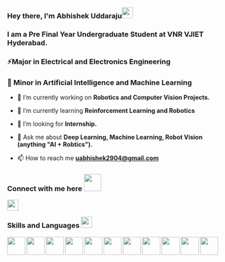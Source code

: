 ### Hey there, I'm Abhishek Uddaraju<img src = "https://raw.githubusercontent.com/MartinHeinz/MartinHeinz/master/wave.gif" width = 26px> </h1>

<h3> I am a Pre Final Year Undergraduate Student at VNR VJIET Hyderabad. </h3>

<h3> ⚡Major in Electrical and Electronics Engineering</h3>
<h3> 🤖 Minor in Artificial Intelligence and Machine Learning</h3>

- 🔭 I’m currently working on **Robotics and Computer Vision Projects.**

- 🌱 I’m currently learning **Reinforcement Learning and Robotics**

- 🤝 I’m looking for **Internship.**

- 💬 Ask me about **Deep Learning, Machine Learning, Robot Vision (anything "AI + Robtics").**

- 📫 How to reach me **uabhishek2904@gmail.com**


</p>
<h3 align='left'> Connect with me here <img src='https://raw.githubusercontent.com/ShahriarShafin/ShahriarShafin/main/Assets/handshake.gif' width="40px"> </h3>
<p align = 'left'>
<a href = 'https://linkedin.com/in/u-abhishek'> <img width = '26px' align= 'left' src="https://raw.githubusercontent.com/rahulbanerjee26/githubAboutMeGenerator/main/icons/linked-in-alt.svg"/></a>
<a href = 'https://offjangir.github.io/> <img width = '26px' align= 'left' src="https://raw.githubusercontent.com/rahulbanerjee26/githubAboutMeGenerator/main/icons/portfolio.png"/></a> 
</p>
<br>
</div>

<h3 align='left'> Skills and Languages <img src = "https://media2.giphy.com/media/QssGEmpkyEOhBCb7e1/giphy.gif?cid=ecf05e47a0n3gi1bfqntqmob8g9aid1oyj2wr3ds3mg700bl&rid=giphy.gif" width = 26px> </h3>
<p align = 'left'>
<img width ='42px' align='left' src ='https://raw.githubusercontent.com/jmnote/z-icons/master/svg/c.svg' />
<img width ='42px' align='left' src ='https://raw.githubusercontent.com/jmnote/z-icons/master/svg/cpp.svg' />
<img width ='42px' align='left' src ='https://raw.githubusercontent.com/rahulbanerjee26/githubAboutMeGenerator/main/icons/python.svg' />
<img width ='42px' align='left' src ='https://upload.wikimedia.org/wikipedia/commons/2/21/Matlab_Logo.png'/>
<img width ='42px' align='left' src ='https://www.vectorlogo.zone/logos/tensorflow/tensorflow-icon.svg' />
<img width ='42px' align='left' src ='https://upload.wikimedia.org/wikipedia/commons/3/38/Jupyter_logo.svg' />
<img width ='42px' align='left' src ='https://www.vectorlogo.zone/logos/opencv/opencv-icon.svg' />
<img width ='42px' align='left' src ='https://upload.wikimedia.org/wikipedia/commons/0/05/Scikit_learn_logo_small.svg'/>
<img width ='42px' align='left' src ='https://seaborn.pydata.org/_images/logo-mark-lightbg.svg'/>
<img width ='42px' align='left' src ='https://cdn.worldvectorlogo.com/logos/arduino-1.svg' />
<img width ='42px' align='left' src ='https://raw.githubusercontent.com/rahulbanerjee26/githubAboutMeGenerator/main/icons/github.svg' />

